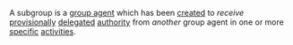 A subgroup is a [group agent](https://github.com/gcassel/Modular-Organization-Terminology/blob/master/compound-terms/group-agent.md) which has been [created](https://github.com/gcassel/Modular-Organization-Terminology/blob/master/terms/creation.md) to *receive* [provisionally](https://github.com/gcassel/Modular-Organization-Terminology/blob/master/terms/provisional.md) [delegated](https://github.com/gcassel/Modular-Organization-Terminology/blob/master/terms/delegate.md) [authority](https://github.com/gcassel/Modular-Organization-Terminology/blob/master/terms/authority.md) from *another* group agent in one or more [specific](https://github.com/gcassel/Modular-Organization-Terminology/blob/master/terms/specific.md) [activities](https://github.com/gcassel/Modular-Organization-Terminology/blob/master/terms/activity.md). 
